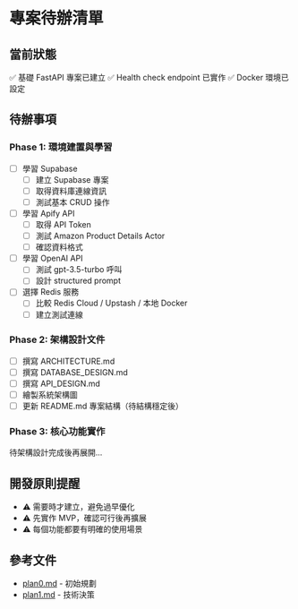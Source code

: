 # 專案待辦清單

## 當前狀態

✅ 基礎 FastAPI 專案已建立
✅ Health check endpoint 已實作
✅ Docker 環境已設定

## 待辦事項

### Phase 1: 環境建置與學習

- [ ] 學習 Supabase
  - [ ] 建立 Supabase 專案
  - [ ] 取得資料庫連線資訊
  - [ ] 測試基本 CRUD 操作
- [ ] 學習 Apify API
  - [ ] 取得 API Token
  - [ ] 測試 Amazon Product Details Actor
  - [ ] 確認資料格式
- [ ] 學習 OpenAI API
  - [ ] 測試 gpt-3.5-turbo 呼叫
  - [ ] 設計 structured prompt
- [ ] 選擇 Redis 服務
  - [ ] 比較 Redis Cloud / Upstash / 本地 Docker
  - [ ] 建立測試連線

### Phase 2: 架構設計文件

- [ ] 撰寫 ARCHITECTURE.md
- [ ] 撰寫 DATABASE_DESIGN.md
- [ ] 撰寫 API_DESIGN.md
- [ ] 繪製系統架構圖
- [ ] 更新 README.md 專案結構（待結構穩定後）

### Phase 3: 核心功能實作

待架構設計完成後再展開...

## 開發原則提醒

- ⚠️ 需要時才建立，避免過早優化
- ⚠️ 先實作 MVP，確認可行後再擴展
- ⚠️ 每個功能都要有明確的使用場景

## 參考文件

- [plan0.md](docs/plan0.md) - 初始規劃
- [plan1.md](docs/plan1.md) - 技術決策
